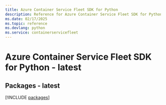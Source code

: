 ```yaml
---
title: Azure Container Service Fleet SDK for Python
description: Reference for Azure Container Service Fleet SDK for Python
ms.date: 02/17/2025
ms.topic: reference
ms.devlang: python
ms.service: containerservicefleet
---
```

# Azure Container Service Fleet SDK for Python - latest
## Packages - latest
[!INCLUDE [packages](container-service-fleet-index.md)]